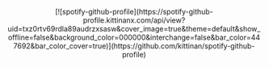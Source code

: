 <p align="center">
[![spotify-github-profile](https://spotify-github-profile.kittinanx.com/api/view?uid=txz0rtv69rdla89audrzxsasw&cover_image=true&theme=default&show_offline=false&background_color=000000&interchange=false&bar_color=447692&bar_color_cover=true)](https://github.com/kittinan/spotify-github-profile)
</p>
